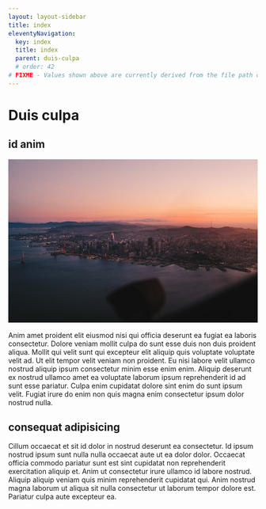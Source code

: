 ```yaml
---
layout: layout-sidebar
title: index
eleventyNavigation:
  key: index
  title: index
  parent: duis-culpa
  # order: 42
# FIXME - Values shown above are currently derived from the file path only, except order which is also commented out because it is optional. Correct as desired and delete comment(s).
---
```


# Duis culpa

## id anim

<img class="bordered" src="/static/images/bulksplash-cleipelt-8z_IyuOwcIQ.jpg" alt="bulksplash-cleipelt-8z_IyuOwcIQ.jpg" />

Anim amet proident elit eiusmod nisi qui officia deserunt ea fugiat ea laboris consectetur. Dolore veniam mollit culpa do sunt esse duis non duis proident aliqua. Mollit qui velit sunt qui excepteur elit aliquip quis voluptate voluptate velit ad. Ut elit tempor velit veniam non proident. Eu nisi labore velit ullamco nostrud aliquip ipsum consectetur minim esse enim enim. Aliquip deserunt ex nostrud ullamco amet ea voluptate laborum ipsum reprehenderit id ad sunt esse pariatur. Culpa enim cupidatat dolore sint enim do sunt ipsum velit. Fugiat irure do enim non quis magna enim consectetur ipsum dolor nostrud nulla.

## consequat adipisicing

Cillum occaecat et sit id dolor in nostrud deserunt ea consectetur. Id ipsum nostrud ipsum sunt nulla nulla occaecat aute ut ea dolor dolor. Occaecat officia commodo pariatur sunt est sint cupidatat non reprehenderit exercitation aliquip et. Anim ut consectetur irure ullamco id labore nostrud. Aliquip aliquip veniam quis minim reprehenderit cupidatat qui. Anim nostrud magna laborum ut aliqua sit nulla consectetur ut laborum tempor dolore est. Pariatur culpa aute excepteur ea.